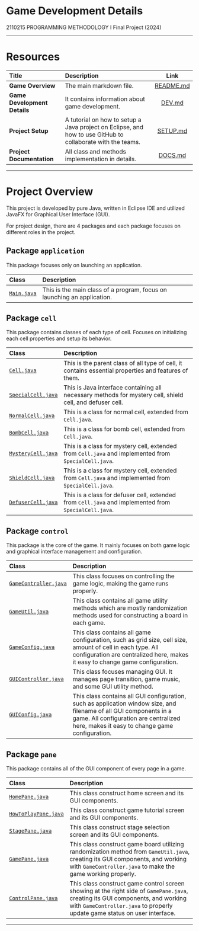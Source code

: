 # Game Development Details

2110215 PROGRAMMING METHODOLOGY I Final Project (2024)

---

# Resources

| Title                        | Description                                                                                                |                                              Link                                               |
| :--------------------------- | :--------------------------------------------------------------------------------------------------------- | :---------------------------------------------------------------------------------------------: |
| **Game Overview**            | The main markdown file.                                                                                    |                   [README.md](https://github.com/reisenx/PROG-METH-I-PROJECT)                   |
| **Game Development Details** | It contains information about game development.                                                            |   [DEV.md](https://github.com/reisenx/PROG-METH-I-PROJECT/blob/main/Project%20Details/DEV.md)   |
| **Project Setup**            | A tutorial on how to setup a Java project on Eclipse, and how to use GitHub to collaborate with the teams. | [SETUP.md](https://github.com/reisenx/PROG-METH-I-PROJECT/blob/main/Project%20Details/SETUP.md) |
| **Project Documentation**    | All class and methods implementation in details.                                                           |  [DOCS.md](https://github.com/reisenx/PROG-METH-I-PROJECT/blob/main/Project%20Details/DOCS.md)  |

---

# Project Overview

This project is developed by pure Java, written in Eclipse IDE and utilized JavaFX for Graphical User Interface (GUI).

For project design, there are 4 packages and each package focuses on different roles in the project.

## Package `application`

This package focuses only on launching an application.

| Class                                                                                                         | Description                                                             |
| :------------------------------------------------------------------------------------------------------------ | :---------------------------------------------------------------------- |
| [`Main.java`](https://github.com/reisenx/PROG-METH-I-PROJECT/blob/main/MINDsweeper/src/application/Main.java) | This is the main class of a program, focus on launching an application. |

## Package `cell`

This package contains classes of each type of cell. Focuses on initializing each cell properties and setup its behavior.

| Class                                                                                                                | Description                                                                                              |
| :------------------------------------------------------------------------------------------------------------------- | :------------------------------------------------------------------------------------------------------- |
| [`Cell.java`](https://github.com/reisenx/PROG-METH-I-PROJECT/blob/main/MINDsweeper/src/cell/Cell.java)               | This is the parent class of all type of cell, it contains essential properties and features of them.     |
| [`SpecialCell.java`](https://github.com/reisenx/PROG-METH-I-PROJECT/blob/main/MINDsweeper/src/cell/SpecialCell.java) | This is Java interface containing all necessary methods for mystery cell, shield cell, and defuser cell. |
| [`NormalCell.java`](https://github.com/reisenx/PROG-METH-I-PROJECT/blob/main/MINDsweeper/src/cell/NormalCell.java)   | This is a class for normal cell, extended from `Cell.java`.                                              |
| [`BombCell.java`](https://github.com/reisenx/PROG-METH-I-PROJECT/blob/main/MINDsweeper/src/cell/NormalCell.java)     | This is a class for bomb cell, extended from `Cell.java`.                                                |
| [`MysteryCell.java`](https://github.com/reisenx/PROG-METH-I-PROJECT/blob/main/MINDsweeper/src/cell/NormalCell.java)  | This is a class for mystery cell, extended from `Cell.java` and implemented from `SpecialCell.java`.     |
| [`ShieldCell.java`](https://github.com/reisenx/PROG-METH-I-PROJECT/blob/main/MINDsweeper/src/cell/NormalCell.java)   | This is a class for mystery cell, extended from `Cell.java` and implemented from `SpecialCell.java`.     |
| [`DefuserCell.java`](https://github.com/reisenx/PROG-METH-I-PROJECT/blob/main/MINDsweeper/src/cell/NormalCell.java)  | This is a class for defuser cell, extended from `Cell.java` and implemented from `SpecialCell.java`.     |

## Package `control`

This package is the core of the game. It mainly focuses on both game logic and graphical interface management and configuration.

| Class                                                                                                                         | Description                                                                                                                                                                                                   |
| :---------------------------------------------------------------------------------------------------------------------------- | :------------------------------------------------------------------------------------------------------------------------------------------------------------------------------------------------------------ |
| [`GameController.java`](https://github.com/reisenx/PROG-METH-I-PROJECT/blob/main/MINDsweeper/src/control/GameController.java) | This class focuses on controlling the game logic, making the game runs properly.                                                                                                                              |
| [`GameUtil.java`](https://github.com/reisenx/PROG-METH-I-PROJECT/blob/main/MINDsweeper/src/control/GameUtil.java)             | This class contains all game utility methods which are mostly randomization methods used for constructing a board in each game.                                                                               |
| [`GameConfig.java`](https://github.com/reisenx/PROG-METH-I-PROJECT/blob/main/MINDsweeper/src/control/GameConfig.java)         | This class contains all game configuration, such as grid size, cell size, amount of cell in each type. All configuration are centralized here, makes it easy to change game configuration.                    |
| [`GUIController.java`](https://github.com/reisenx/PROG-METH-I-PROJECT/blob/main/MINDsweeper/src/control/GUIController.java)   | This class focuses managing GUI. It manages page transition, game music, and some GUI utility method.                                                                                                         |
| [`GUIConfig.java`](https://github.com/reisenx/PROG-METH-I-PROJECT/blob/main/MINDsweeper/src/control/GUIConfig)                | This class contains all GUI configuration, such as application window size, and filename of all GUI components in a game. All configuration are centralized here, makes it easy to change game configuration. |

## Package `pane`

This package contains all of the GUI component of every page in a game.

| Class                                                                                                                    | Description                                                                                                                                                                                                  |
| :----------------------------------------------------------------------------------------------------------------------- | :----------------------------------------------------------------------------------------------------------------------------------------------------------------------------------------------------------- |
| [`HomePane.java`](https://github.com/reisenx/PROG-METH-I-PROJECT/blob/main/MINDsweeper/src/pane/HomePane.java)           | This class construct home screen and its GUI components.                                                                                                                                                     |
| [`HowToPlayPane.java`](https://github.com/reisenx/PROG-METH-I-PROJECT/blob/main/MINDsweeper/src/pane/HowToPlayPane.java) | This class construct game tutorial screen and its GUI components.                                                                                                                                            |
| [`StagePane.java`](https://github.com/reisenx/PROG-METH-I-PROJECT/blob/main/MINDsweeper/src/pane/StagePane.java)         | This class construct stage selection screen and its GUI components.                                                                                                                                          |
| [`GamePane.java`](https://github.com/reisenx/PROG-METH-I-PROJECT/blob/main/MINDsweeper/src/pane/GamePane.java)           | This class construct game board utilizing randomization method from `GameUtil.java`, creating its GUI components, and working with `GameController.java` to make the game working properly.                  |
| [`ControlPane.java`](https://github.com/reisenx/PROG-METH-I-PROJECT/blob/main/MINDsweeper/src/pane/ControlPane.java)     | This class construct game control screen showing at the right side of `GamePane.java`, creating its GUI components, and working with `GameController.java` to properly update game status on user interface. |

---
